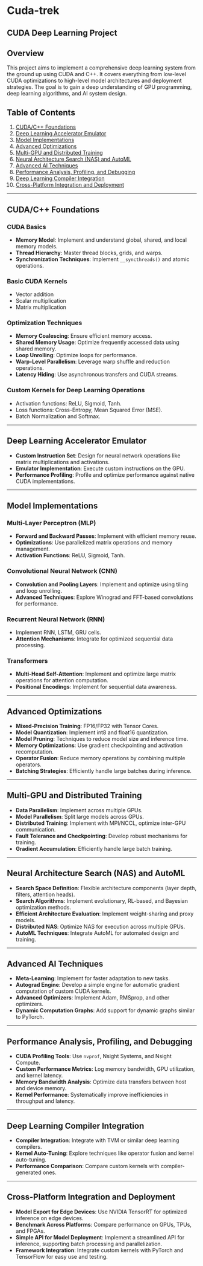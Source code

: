 # Cuda-trek

## CUDA Deep Learning Project

## Overview
This project aims to implement a comprehensive deep learning system from the ground up using CUDA and C++. It covers everything from low-level CUDA optimizations to high-level model architectures and deployment strategies. The goal is to gain a deep understanding of GPU programming, deep learning algorithms, and AI system design.

## Table of Contents
1. [CUDA/C++ Foundations](#cuda-cpp-foundations)
2. [Deep Learning Accelerator Emulator](#deep-learning-accelerator-emulator)
3. [Model Implementations](#model-implementations)
4. [Advanced Optimizations](#advanced-optimizations)
5. [Multi-GPU and Distributed Training](#multi-gpu-and-distributed-training)
6. [Neural Architecture Search (NAS) and AutoML](#nas-and-automl)
7. [Advanced AI Techniques](#advanced-ai-techniques)
8. [Performance Analysis, Profiling, and Debugging](#performance-analysis-and-debugging)
9. [Deep Learning Compiler Integration](#deep-learning-compiler-integration)
10. [Cross-Platform Integration and Deployment](#cross-platform-integration-and-deployment)

---

## CUDA/C++ Foundations

### CUDA Basics
- **Memory Model**: Implement and understand global, shared, and local memory models.
- **Thread Hierarchy**: Master thread blocks, grids, and warps.
- **Synchronization Techniques**: Implement `__syncthreads()` and atomic operations.

### Basic CUDA Kernels
- Vector addition
- Scalar multiplication
- Matrix multiplication

### Optimization Techniques
- **Memory Coalescing**: Ensure efficient memory access.
- **Shared Memory Usage**: Optimize frequently accessed data using shared memory.
- **Loop Unrolling**: Optimize loops for performance.
- **Warp-Level Parallelism**: Leverage warp shuffle and reduction operations.
- **Latency Hiding**: Use asynchronous transfers and CUDA streams.

### Custom Kernels for Deep Learning Operations
- Activation functions: ReLU, Sigmoid, Tanh.
- Loss functions: Cross-Entropy, Mean Squared Error (MSE).
- Batch Normalization and Softmax.

---

## Deep Learning Accelerator Emulator
- **Custom Instruction Set**: Design for neural network operations like matrix multiplications and activations.
- **Emulator Implementation**: Execute custom instructions on the GPU.
- **Performance Profiling**: Profile and optimize performance against native CUDA implementations.

---

## Model Implementations

### Multi-Layer Perceptron (MLP)
- **Forward and Backward Passes**: Implement with efficient memory reuse.
- **Optimizations**: Use parallelized matrix operations and memory management.
- **Activation Functions**: ReLU, Sigmoid, Tanh.

### Convolutional Neural Network (CNN)
- **Convolution and Pooling Layers**: Implement and optimize using tiling and loop unrolling.
- **Advanced Techniques**: Explore Winograd and FFT-based convolutions for performance.

### Recurrent Neural Network (RNN)
- Implement RNN, LSTM, GRU cells.
- **Attention Mechanisms**: Integrate for optimized sequential data processing.

### Transformers
- **Multi-Head Self-Attention**: Implement and optimize large matrix operations for attention computation.
- **Positional Encodings**: Implement for sequential data awareness.

---

## Advanced Optimizations
- **Mixed-Precision Training**: FP16/FP32 with Tensor Cores.
- **Model Quantization**: Implement int8 and float16 quantization.
- **Model Pruning**: Techniques to reduce model size and inference time.
- **Memory Optimizations**: Use gradient checkpointing and activation recomputation.
- **Operator Fusion**: Reduce memory operations by combining multiple operators.
- **Batching Strategies**: Efficiently handle large batches during inference.

---

## Multi-GPU and Distributed Training
- **Data Parallelism**: Implement across multiple GPUs.
- **Model Parallelism**: Split large models across GPUs.
- **Distributed Training**: Implement with MPI/NCCL, optimize inter-GPU communication.
- **Fault Tolerance and Checkpointing**: Develop robust mechanisms for training.
- **Gradient Accumulation**: Efficiently handle large batch training.

---

## Neural Architecture Search (NAS) and AutoML
- **Search Space Definition**: Flexible architecture components (layer depth, filters, attention heads).
- **Search Algorithms**: Implement evolutionary, RL-based, and Bayesian optimization methods.
- **Efficient Architecture Evaluation**: Implement weight-sharing and proxy models.
- **Distributed NAS**: Optimize NAS for execution across multiple GPUs.
- **AutoML Techniques**: Integrate AutoML for automated design and training.

---

## Advanced AI Techniques
- **Meta-Learning**: Implement for faster adaptation to new tasks.
- **Autograd Engine**: Develop a simple engine for automatic gradient computation of custom CUDA kernels.
- **Advanced Optimizers**: Implement Adam, RMSprop, and other optimizers.
- **Dynamic Computation Graphs**: Add support for dynamic graphs similar to PyTorch.

---

## Performance Analysis, Profiling, and Debugging
- **CUDA Profiling Tools**: Use `nvprof`, Nsight Systems, and Nsight Compute.
- **Custom Performance Metrics**: Log memory bandwidth, GPU utilization, and kernel latency.
- **Memory Bandwidth Analysis**: Optimize data transfers between host and device memory.
- **Kernel Performance**: Systematically improve inefficiencies in throughput and latency.

---

## Deep Learning Compiler Integration
- **Compiler Integration**: Integrate with TVM or similar deep learning compilers.
- **Kernel Auto-Tuning**: Explore techniques like operator fusion and kernel auto-tuning.
- **Performance Comparison**: Compare custom kernels with compiler-generated ones.

---

## Cross-Platform Integration and Deployment
- **Model Export for Edge Devices**: Use NVIDIA TensorRT for optimized inference on edge devices.
- **Benchmark Across Platforms**: Compare performance on GPUs, TPUs, and FPGAs.
- **Simple API for Model Deployment**: Implement a streamlined API for inference, supporting batch processing and parallelization.
- **Framework Integration**: Integrate custom kernels with PyTorch and TensorFlow for easy use and testing.
